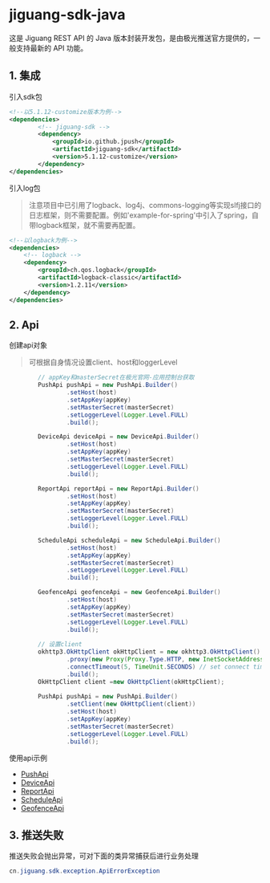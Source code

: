 # jiguang-sdk-java

这是 Jiguang REST API 的 Java 版本封装开发包，是由极光推送官方提供的，一般支持最新的 API 功能。

## 1. 集成
引入sdk包
```xml
<!--以5.1.12-customize版本为例-->
<dependencies>
        <!-- jiguang-sdk -->
        <dependency>
            <groupId>io.github.jpush</groupId>
            <artifactId>jiguang-sdk</artifactId>
            <version>5.1.12-customize</version>
        </dependency>
</dependencies>
```
引入log包
> 注意项目中已引用了logback、log4j、commons-logging等实现slfj接口的日志框架，则不需要配置。例如'example-for-spring'中引入了spring，自带logback框架，就不需要再配置。
```xml
<!--以logback为例-->
<dependencies>
    <!-- logback -->
    <dependency>
        <groupId>ch.qos.logback</groupId>
        <artifactId>logback-classic</artifactId>
        <version>1.2.11</version>
    </dependency>
</dependencies>
```
## 2. Api
创建api对象
> 可根据自身情况设置client、host和loggerLevel
```java
        // appKey和masterSecret在极光官网-应用控制台获取
        PushApi pushApi = new PushApi.Builder()
                .setHost(host)
                .setAppKey(appKey)
                .setMasterSecret(masterSecret)
                .setLoggerLevel(Logger.Level.FULL)
                .build();

        DeviceApi deviceApi = new DeviceApi.Builder()
                .setHost(host)
                .setAppKey(appKey)
                .setMasterSecret(masterSecret)
                .setLoggerLevel(Logger.Level.FULL)
                .build();

        ReportApi reportApi = new ReportApi.Builder()
                .setHost(host)
                .setAppKey(appKey)
                .setMasterSecret(masterSecret)
                .setLoggerLevel(Logger.Level.FULL)
                .build();

        ScheduleApi scheduleApi = new ScheduleApi.Builder()
                .setHost(host)
                .setAppKey(appKey)
                .setMasterSecret(masterSecret)
                .setLoggerLevel(Logger.Level.FULL)
                .build();

        GeofenceApi geofenceApi = new GeofenceApi.Builder()
                .setHost(host)
                .setAppKey(appKey)
                .setMasterSecret(masterSecret)
                .setLoggerLevel(Logger.Level.FULL)
                .build();        
        
        // 设置client
        okhttp3.OkHttpClient okHttpClient = new okhttp3.OkHttpClient().newBuilder()
                .proxy(new Proxy(Proxy.Type.HTTP, new InetSocketAddress("proxy_host", proxy_port))) // set proxy
                .connectTimeout(5, TimeUnit.SECONDS) // set connect timeout
                .build();
        OkHttpClient client =new OkHttpClient(okHttpClient);            
            
        PushApi pushApi = new PushApi.Builder()
                .setClient(new OkHttpClient(client))
                .setHost(host)
                .setAppKey(appKey)
                .setMasterSecret(masterSecret)
                .setLoggerLevel(Logger.Level.FULL)
                .build();
```
使用api示例
* [PushApi](https://github.com/jpush/jiguang-sdk-java/blob/customize/example-for-spring/src/test/java/cn/jiguang/app/api/PushApiTest.java)
* [DeviceApi](https://github.com/jpush/jiguang-sdk-java/blob/customize/example-for-spring/src/test/java/cn/jiguang/app/api/DeviceApiTest.java)
* [ReportApi](https://github.com/jpush/jiguang-sdk-java/blob/customize/example-for-spring/src/test/java/cn/jiguang/app/api/ReportApiTest.java)
* [ScheduleApi](https://github.com/jpush/jiguang-sdk-java/blob/customize/example-for-spring/src/test/java/cn/jiguang/app/api/ScheduleApiTest.java)
* [GeofenceApi](https://github.com/jpush/jiguang-sdk-java/customize/customize/example-for-spring/src/test/java/cn/jiguang/app/api/GeofenceApiTest.java)
## 3. 推送失败
推送失败会抛出异常，可对下面的类异常捕获后进行业务处理
```java
cn.jiguang.sdk.exception.ApiErrorException
```